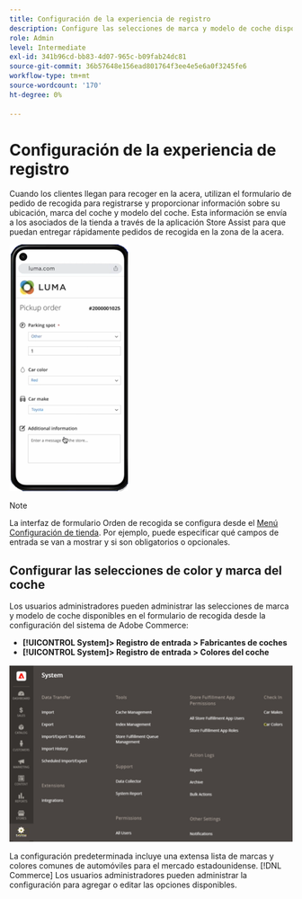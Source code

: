 ```yaml
---
title: Configuración de la experiencia de registro
description: Configure las selecciones de marca y modelo de coche disponibles para los clientes de recogida en la acera cuando completen el formulario de pedido de recogida.
role: Admin
level: Intermediate
exl-id: 341b96cd-bb83-4d07-965c-b09fab24dc81
source-git-commit: 36b57648e156ead801764f3ee4e5e6a0f3245fe6
workflow-type: tm+mt
source-wordcount: '170'
ht-degree: 0%

---
```


# Configuración de la experiencia de registro

Cuando los clientes llegan para recoger en la acera, utilizan el formulario de pedido de recogida para registrarse y proporcionar información sobre su ubicación, marca del coche y modelo del coche. Esta información se envía a los asociados de la tienda a través de la aplicación Store Assist para que puedan entregar rápidamente pedidos de recogida en la zona de la acera.

![[!DNL Check-In Experience Car Make] y [!DNL Model] configuración de recogida en bordillo](assets/checkin-system-settings-car-options.png)

>[!NOTE]
>
>La interfaz de formulario Orden de recogida se configura desde el [Menú Configuración de tienda](merchant-store-configuration.md#configure-check-in-experience-interface-options). Por ejemplo, puede especificar qué campos de entrada se van a mostrar y si son obligatorios o opcionales.


## Configurar las selecciones de color y marca del coche

Los usuarios administradores pueden administrar las selecciones de marca y modelo de coche disponibles en el formulario de recogida desde la configuración del sistema de Adobe Commerce:

- **[!UICONTROL System]> Registro de entrada > Fabricantes de coches**
- **[!UICONTROL System]> Registro de entrada > Colores del coche**

![[!DNL Check-In Experience system configuration for curbside pickup]](assets/check-in-experience-system-config.png)

La configuración predeterminada incluye una extensa lista de marcas y colores comunes de automóviles para el mercado estadounidense. [!DNL Commerce] Los usuarios administradores pueden administrar la configuración para agregar o editar las opciones disponibles.
